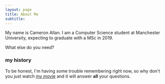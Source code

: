 ```yaml
---
layout: page
title: About Me
subtitle:
---
```


My name is Cameron Allan. I am a Computer Science student at Manchester University, expecting to graduate with a MSc in 2019.


What else do you need?

### my history

To be honest, I'm having some trouble remembering right now, so why don't you just watch [my movie](http://en.wikipedia.org/wiki/The_Princess_Bride_%28film%29) and it will answer **all** your questions.